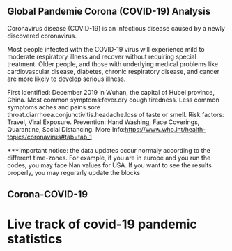 ## Global Pandemie Corona (COVID-19) Analysis
Coronavirus disease (COVID-19) is an infectious disease caused by a newly discovered coronavirus.

Most people infected with the COVID-19 virus will experience mild to moderate respiratory illness and recover without requiring special treatment. Older people, and those with underlying medical problems like cardiovascular disease, diabetes, chronic respiratory disease, and cancer are more likely to develop serious illness.

First Identified: December 2019 in Wuhan, the capital of Hubei province, China. Most common symptoms:fever.dry cough.tiredness. Less common symptoms:aches and pains.sore throat.diarrhoea.conjunctivitis.headache.loss of taste or smell. Risk factors: Travel, Viral Exposure. Prevention: Hand Washing, Face Coverings, Quarantine, Social Distancing. More Info:https://www.who.int/health-topics/coronavirus#tab=tab_1

***Important notice: the data updates occur normaly according to the different time-zones. For example, if you are in europe and you run the codes, you may face Nan values for USA. If you want to see the results properly, you may regurarly update the blocks
## Corona-COVID-19
# Live track of covid-19 pandemic statistics

